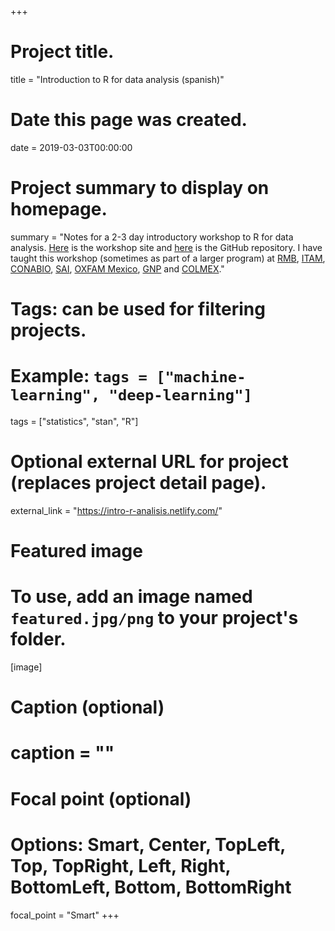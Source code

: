 +++
# Project title.
title = "Introduction to R for data analysis (spanish)"

# Date this page was created.
date = 2019-03-03T00:00:00

# Project summary to display on homepage.
summary = "Notes for a 2-3 day introductory workshop to R for data analysis. [Here](https://intro-r-analisis.netlify.com/) is the workshop site and [here](https://github.com/tereom/intro-r-analisis) is the GitHub repository. I have taught this workshop (sometimes as part of a larger program) at [RMB](https://www.redmexicanadebioinformatica.org/navegando-y-explotando-el-poder-del-tidyverse/), [ITAM](https://www.itam.mx), [CONABIO](https://www.gob.mx/conabio), [SAI](http://www.sai.com.mx), [OXFAM Mexico](https://www.oxfammexico.org), [GNP](https://www.gnp.com.mx) and [COLMEX](https://www.colmex.mx)."

# Tags: can be used for filtering projects.
# Example: `tags = ["machine-learning", "deep-learning"]`
tags = ["statistics", "stan", "R"]

# Optional external URL for project (replaces project detail page).
external_link = "https://intro-r-analisis.netlify.com/"

# Featured image
# To use, add an image named `featured.jpg/png` to your project's folder. 
[image]
  # Caption (optional)
  # caption = ""

  # Focal point (optional)
  # Options: Smart, Center, TopLeft, Top, TopRight, Left, Right, BottomLeft, Bottom, BottomRight
  focal_point = "Smart"
+++

